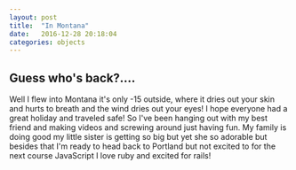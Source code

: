 ```yaml
---
layout: post
title:  "In Montana"
date:   2016-12-28 20:18:04
categories: objects
---
```


## Guess who's back?....
Well I flew into Montana it's only -15 outside, where it dries out your skin and hurts to breath and the wind dries out your eyes! I hope everyone had a great holiday and traveled safe! So I've been hanging out with my best friend and making videos and screwing around just having fun. My family is doing good my little sister is getting so big but yet she so adorable but besides that I'm ready to head back to Portland but not excited to for the next course JavaScript I love ruby and excited for rails!

